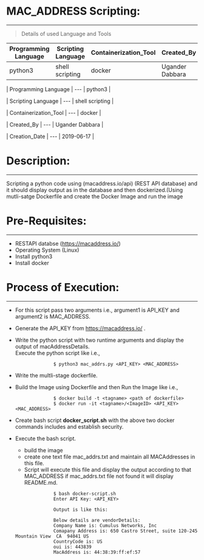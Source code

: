 # MAC_ADDRESS Scripting:
  ----------------------
 >  Details of used Language and Tools

 | Programming Language | Scripting Language | Containerization_Tool | Created_By | Creation_Date |
 | --- | --- | --- | --- | --- |
 | python3 | shell scripting | docker | Ugander Dabbara | 2019-06-13 | 
 
 | Programming Language | --- | python3 |
 
 | Scripting Language | --- | shell scripting |
 
 | Containerization_Tool | --- | docker |
 
 | Created_By | --- | Ugander Dabbara |
 
 | Creation_Date | --- | 2019-06-17 |
 
 
 
 

# Description: 
 ----------------

   Scripting a python code using (macaddress.io/api) (REST API database) and it should display output as in the database and then          dockerized.(Using mutli-satge Dockerfile and create the Docker Image and run the image

# Pre-Requisites:
  ---------------
 - RESTAPI databse (https://macaddress.io/)                                                                                                 
 - Operating System (Linux)                                                                                                         
 - Install python3                                                                                                                         
 - Install docker

# Process of Execution:
  ---------------------
- For this script pass two arguments i.e., argument1 is API_KEY and argument2 is MAC_ADDRESS.  

- Generate the API_KEY from https://macaddress.io/ .

- Write the python script with two runtime arguments and display the output of macAddressDetails.  
  Execute the python script like i.e., 

  ```
                $ python3 mac_addrs.py <API_KEY> <MAC_ADDRESS> 
  
  ```

- Write the multli-stage dockerfile.  

- Build the Image using Dockerfile and then Run the Image like i.e.,

  ```
                $ docker build -t <tagname> <path of dockerfile>
                $ docker run -it <tagname>/<ImageID> <API_KEY> <MAC_ADDRESS>
  
  ```
  
- Create bash script **docker_script.sh** with the above two docker commands includes and establish security.

- Execute the bash script.
    - build the image
    - create one text file mac_addrs.txt and maintain all MACAddresses in this file.
    - Script will execute this file and display the output according to that MAC_ADDRESS if mac_addrs.txt file not found it will display       README.md.

  ```
                $ bash docker-script.sh
                Enter API Key: <API_KEY>
                
                Output is like this:
                
                Below details are vendorDetails:
                Company Name is: Cumulus Networks, Inc
                Comapany Address is: 650 Castro Street, suite 120-245 Mountain View  CA  94041 US
                CountryCode is: US
                oui is: 443839
                MacAddress is: 44:38:39:ff:ef:57

                
  ``` 
  

   
 
              
  
  
  
